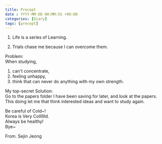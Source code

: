 ```yaml
---
title: Precept
date : YYYY-MM-DD HH:MM:SS +09:00
categories: [Diary]
tags: [precept]
---
```


1. Life is a series of Learning.   


2. Trials chase me because I can overcome them.  


Problem:  
When studying,  
1. can't concentrate,  
2. feeling unhappy,  
3. think that can never do anything with my own strength.  


My top-secret Solution:  
Go to the papers folder I have been saving for later, and look at the papers.  
This doing let me that think interested ideas and want to study again.  


Be careful of Cold~!  
Korea is Very Colllllld.  
Always be healthy!  
Bye~  


From. Sejin Jeong